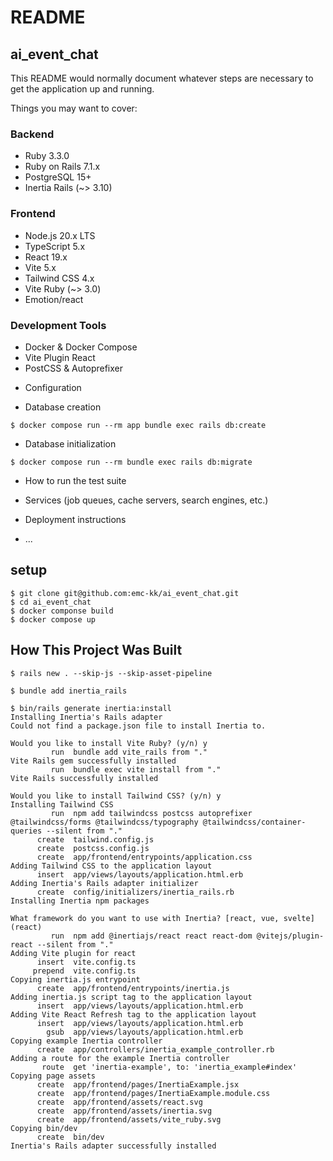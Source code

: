 # README

## ai_event_chat

This README would normally document whatever steps are necessary to get the
application up and running.

Things you may want to cover:

### Backend
- Ruby 3.3.0
- Ruby on Rails 7.1.x
- PostgreSQL 15+
- Inertia Rails (~> 3.10)

### Frontend
- Node.js 20.x LTS
- TypeScript 5.x
- React 19.x
- Vite 5.x
- Tailwind CSS 4.x
- Vite Ruby (~> 3.0)
- Emotion/react

### Development Tools
- Docker & Docker Compose
- Vite Plugin React
- PostCSS & Autoprefixer

* Configuration

* Database creation

```
$ docker compose run --rm app bundle exec rails db:create
```

* Database initialization

```
$ docker compose run --rm bundle exec rails db:migrate
```

* How to run the test suite

* Services (job queues, cache servers, search engines, etc.)

* Deployment instructions

* ...

## setup

```
$ git clone git@github.com:emc-kk/ai_event_chat.git
$ cd ai_event_chat
$ docker componse build
$ docker compose up
```

## How This Project Was Built

```
$ rails new . --skip-js --skip-asset-pipeline
```

```
$ bundle add inertia_rails
```

```
$ bin/rails generate inertia:install
Installing Inertia's Rails adapter
Could not find a package.json file to install Inertia to.

Would you like to install Vite Ruby? (y/n) y
         run  bundle add vite_rails from "."
Vite Rails gem successfully installed
         run  bundle exec vite install from "."
Vite Rails successfully installed

Would you like to install Tailwind CSS? (y/n) y
Installing Tailwind CSS
         run  npm add tailwindcss postcss autoprefixer @tailwindcss/forms @tailwindcss/typography @tailwindcss/container-queries --silent from "."
      create  tailwind.config.js
      create  postcss.config.js
      create  app/frontend/entrypoints/application.css
Adding Tailwind CSS to the application layout
      insert  app/views/layouts/application.html.erb
Adding Inertia's Rails adapter initializer
      create  config/initializers/inertia_rails.rb
Installing Inertia npm packages

What framework do you want to use with Inertia? [react, vue, svelte] (react)
         run  npm add @inertiajs/react react react-dom @vitejs/plugin-react --silent from "."
Adding Vite plugin for react
      insert  vite.config.ts
     prepend  vite.config.ts
Copying inertia.js entrypoint
      create  app/frontend/entrypoints/inertia.js
Adding inertia.js script tag to the application layout
      insert  app/views/layouts/application.html.erb
Adding Vite React Refresh tag to the application layout
      insert  app/views/layouts/application.html.erb
        gsub  app/views/layouts/application.html.erb
Copying example Inertia controller
      create  app/controllers/inertia_example_controller.rb
Adding a route for the example Inertia controller
       route  get 'inertia-example', to: 'inertia_example#index'
Copying page assets
      create  app/frontend/pages/InertiaExample.jsx
      create  app/frontend/pages/InertiaExample.module.css
      create  app/frontend/assets/react.svg
      create  app/frontend/assets/inertia.svg
      create  app/frontend/assets/vite_ruby.svg
Copying bin/dev
      create  bin/dev
Inertia's Rails adapter successfully installed
```
